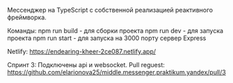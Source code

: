 Мессенджер на TypeScript с собственной реализацией реактивного фреймворка.

Команды:
npm run build - для сборки проекта
npm run dev - для запуска проекта
npm run start - для запуска на 3000 порту сервер Express

Netlify: https://endearing-kheer-2ce087.netlify.app/

Спринт 3:
Подключены api и websocket.
Pull reguest: https://github.com/elarionova25/middle.messenger.praktikum.yandex/pull/3

